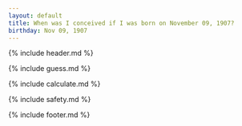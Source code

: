 ```yaml
---
layout: default
title: When was I conceived if I was born on November 09, 1907?
birthday: Nov 09, 1907
---
```


{% include header.md %}

{% include guess.md %}

{% include calculate.md %}

{% include safety.md %}

{% include footer.md %}



